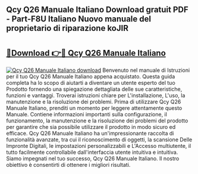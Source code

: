 ## Qcy Q26 Manuale Italiano Download gratuit PDF - Part-F8U Italiano Nuovo manuale del proprietario di riparazione koJIR

# <h2><a href="http://dfc9z7x.blite.top/?on=Qcy+Q26+Manuale+Italiano">🔗Download 👉🔴 Qcy Q26 Manuale Italiano</a></h2>

[![Qcy Q26 Manuale Italiano download](https://i.imgur.com/lujVjoI.png)](http://dfc9z7x.blite.top/?on=Qcy+Q26+Manuale+Italiano)
Benvenuto nel manuale di Istruzioni per il tuo Qcy Q26 Manuale Italiano appena acquistato. Questa guida completa ha lo scopo di aiutarti a diventare un utente esperto del tuo Prodotto fornendo una spiegazione dettagliata delle sue caratteristiche, funzioni e vantaggi. Troverai istruzioni chiare per L'installazione, L'uso, la manutenzione e la risoluzione dei problemi. Prima di utilizzare Qcy Q26 Manuale Italiano, prenditi un momento per leggere attentamente questo Manuale. Contiene informazioni importanti sulla configurazione, il funzionamento, la manutenzione e la risoluzione dei problemi del prodotto per garantire che sia possibile utilizzare il prodotto in modo sicuro ed efficace. Qcy Q26 Manuale Italiano ha un'impressionante raccolta di funzionalità avanzate, tra cui il riconoscimento di oggetti, la scansione Delle Impronte Digitali, le impostazioni personalizzabili e L'Accesso multiutente, il tutto facilmente controllabile dall'interfaccia utente intuitiva e intuitiva. Siamo impegnati nel tuo successo, Qcy Q26 Manuale Italiano. Il nostro obiettivo è consentirti di ottenere i migliori risultati.

